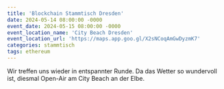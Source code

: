 ```yaml
---
title: 'Blockchain Stammtisch Dresden'
date: 2024-05-14 08:00:00 -0000
event_date: 2024-05-15 08:00:00 -0000
event_location_name: 'City Beach Dresden'
event_location_url: 'https://maps.app.goo.gl/X2sNCoqAmGwDyzmK7'
categories: stammtisch
tags: ethereum
---
```


Wir treffen uns wieder in entspannter Runde. Da das Wetter so wundervoll ist, diesmal Open-Air am City Beach an der Elbe.
